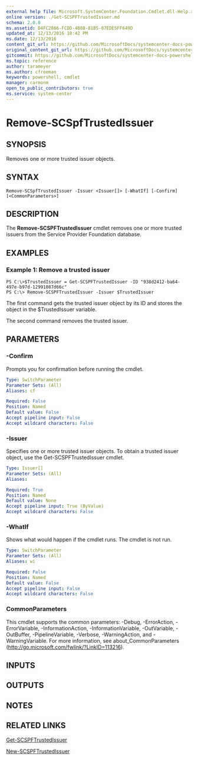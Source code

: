 ```yaml
---
external help file: Microsoft.SystemCenter.Foundation.Cmdlet.dll-Help.xml
online version: ./Get-SCSPFTrustedIssuer.md
schema: 2.0.0
ms.assetid: D4FC2866-FCDD-4B88-81B5-07EDE5FF649D
updated_at: 12/13/2016 10:42 PM
ms.date: 12/13/2016
content_git_url: https://github.com/MicrosoftDocs/systemcenter-docs-powershell/blob/master/systemcenter-cmdlets/ServiceProviderFoundation/v1/Remove-SCSPFTrustedIssuer.md
original_content_git_url: https://github.com/MicrosoftDocs/systemcenter-docs-powershell/blob/master/systemcenter-cmdlets/ServiceProviderFoundation/v1/Remove-SCSPFTrustedIssuer.md
gitcommit: https://github.com/MicrosoftDocs/systemcenter-docs-powershell/blob/ea9507ac2178040476af5407227db8cb97701ea9/systemcenter-cmdlets/ServiceProviderFoundation/v1/Remove-SCSPFTrustedIssuer.md
ms.topic: reference
author: tarameyer
ms.author: cfreeman
keywords: powershell, cmdlet
manager: carmonm
open_to_public_contributors: true
ms.service: system-center
---
```


# Remove-SCSpfTrustedIssuer

## SYNOPSIS
Removes one or more trusted issuer objects.

## SYNTAX

```
Remove-SCSpfTrustedIssuer -Issuer <Issuer[]> [-WhatIf] [-Confirm] [<CommonParameters>]
```

## DESCRIPTION
The **Remove-SCSPFTrustedIssuer** cmdlet removes one or more trusted issuers from the Service Provider Foundation database.

## EXAMPLES

### Example 1: Remove a trusted issuer
```
PS C:\>$TrustedIssuer = Get-SCSPFTrustedIssuer -ID "938d2412-ba64-497e-b97d-12991087d66c"
PS C:\> Remove-SCSPFTrustedIssuer -Issuer $TrustedIssuer
```

The first command gets the trusted issuer object by its ID and stores the object in the $TrustedIssuer variable.

The second command removes the trusted issuer.

## PARAMETERS

### -Confirm
Prompts you for confirmation before running the cmdlet.

```yaml
Type: SwitchParameter
Parameter Sets: (All)
Aliases: cf

Required: False
Position: Named
Default value: False
Accept pipeline input: False
Accept wildcard characters: False
```

### -Issuer
Specifies one or more trusted issuer objects.
To obtain a trusted issuer object, use the Get-SCSPFTrustedIssuer cmdlet.

```yaml
Type: Issuer[]
Parameter Sets: (All)
Aliases: 

Required: True
Position: Named
Default value: None
Accept pipeline input: True (ByValue)
Accept wildcard characters: False
```

### -WhatIf
Shows what would happen if the cmdlet runs.
The cmdlet is not run.

```yaml
Type: SwitchParameter
Parameter Sets: (All)
Aliases: wi

Required: False
Position: Named
Default value: False
Accept pipeline input: False
Accept wildcard characters: False
```

### CommonParameters
This cmdlet supports the common parameters: -Debug, -ErrorAction, -ErrorVariable, -InformationAction, -InformationVariable, -OutVariable, -OutBuffer, -PipelineVariable, -Verbose, -WarningAction, and -WarningVariable. For more information, see about_CommonParameters (http://go.microsoft.com/fwlink/?LinkID=113216).

## INPUTS

## OUTPUTS

## NOTES

## RELATED LINKS

[Get-SCSPFTrustedIssuer](xref:ServiceProviderFoundation/v1/Get-SCSPFTrustedIssuer.md)

[New-SCSPFTrustedIssuer](xref:ServiceProviderFoundation/v1/New-SCSPFTrustedIssuer.md)

